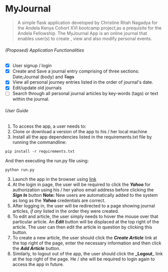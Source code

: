 # MyJournal

> A simple flask application developed by Christine Ritah Nagadya for the Andela Kenya Cohort XVI bootcamp project,as a prequisite for the Andela Fellowship. The MyJournal App is an online journal that enables user(s) to create , view and also modify personal events. 

###### (Proposed) Application Functionalities
- [x] User signup / login
- [x] Create and Save a journal entry comprising of three sections: Date;Journal (body) and ~~Tags~~
- [x] View all personal journey entries listed in the order of journal's date.
- [x] Edit/update old journals
- [ ] Search through all personal journal articles by key-words (tags) or text within the journal.

###### User Guide
1. To access the app, a user needs to:
1. Clone or download a version of the app to his / her local machine 
2. Install all the app dependencies listed in the requirements.txt file by running the commandline:
```
pip install -r requirements.txt
```
And then executing the run.py file using:
```
python run.py
```
3. Launch the app in the browser using [link](http://127.0.0.1:5000/login) 
2. At the login in page, the user will be required to click the **_Yahoo_** for authorization using his / her yahoo email address before clicking the **_Sign In_** button
**Note:**  New users are automatically added to the system as long as the **_Yahoo_** credentials are correct.
3. After logging in, the user will be redirected to a page showing journal articles, _if any_ listed in the order they were created.
4. To edit and article, the user simply needs to hover the mouse over that particular article. An **_Edit_** button will be displaced at the top right of the article. The user can then edit the article in question by clicking this button.
5. To create a new article, the user should click the **_Create Article_** link at the top right of the page, enter the necessary information and then click the **_Add Article_**  button.
6. Similarly, to logout out of the app, the user should click the **_Logout**_ link at the top right of the page. He / she will be required to login again to access the app in future.